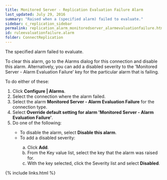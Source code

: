 ```yaml
---
title: ﻿Monitored Server - Replication Evaluation Failure Alarm
last_updated: July 29, 2016
summary: "Raised when a (specified alarm) failed to evaluate."
sidebar: c_replication_sidebar
permalink: replication_alarm_monitoredserver_alarmevaluationfailure.html
id: ruleevaluationfailure.alarm
folder: ConnectReplication
---
```



<p>The specified alarm failed to evaluate. </p>
<p>To clear this alarm, go to the Alarms dialog for this connection and disable this alarm. Alternatively, you can add a disabled severity to the 'Monitored Server - Alarm Evaluation Failure' key for the particular alarm that is failing.</p>
<p>To do either of these:</p>
<ol>
    <li>Click <b>Configure | Alarms</b>.</li>
    <li>Select the connection where the alarm failed.</li>
    <li>Select the alarm <strong>Monitored Server - Alarm Evaluation Failure</strong> for the connection type.</li>
    <li>Select <strong>Override default setting for alarm 'Monitored Server - Alarm Evaluation Failure'</strong>.</li>
    <li>Do one of the following:</li>
    <ul>
        <li>To disable the alarm, select <strong>Disable this alarm</strong>.</li>
        <li>To add a disabled severity:</li>
        <ol type="a">
            <li>Click <strong>Add</strong>.</li>
            <li>From the Key value list, select the key that the alarm was raised for.</li>
            <li>With the key selected, click the Severity list and select <strong>Disabled</strong>.</li>
        </ol>
    </ul>
</ol>

{% include links.html %}
